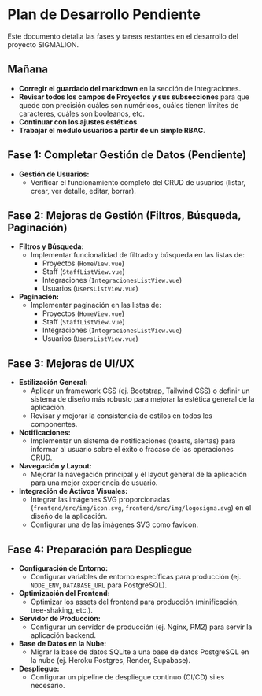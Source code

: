 # Plan de Desarrollo Pendiente

Este documento detalla las fases y tareas restantes en el desarrollo del proyecto SIGMALION.

## Mañana

- **Corregir el guardado del markdown** en la sección de Integraciones.
- **Revisar todos los campos de Proyectos y sus subsecciones** para que quede con precisión cuáles son numéricos, cuáles tienen límites de caracteres, cuáles son booleanos, etc.
- **Continuar con los ajustes estéticos**.
- **Trabajar el módulo usuarios a partir de un simple RBAC**.

## Fase 1: Completar Gestión de Datos (Pendiente)

-   **Gestión de Usuarios:**
    -   Verificar el funcionamiento completo del CRUD de usuarios (listar, crear, ver detalle, editar, borrar).

## Fase 2: Mejoras de Gestión (Filtros, Búsqueda, Paginación)

-   **Filtros y Búsqueda:**
    -   Implementar funcionalidad de filtrado y búsqueda en las listas de:
        -   Proyectos (`HomeView.vue`)
        -   Staff (`StaffListView.vue`)
        -   Integraciones (`IntegracionesListView.vue`)
        -   Usuarios (`UsersListView.vue`)
-   **Paginación:**
    -   Implementar paginación en las listas de:
        -   Proyectos (`HomeView.vue`)
        -   Staff (`StaffListView.vue`)
        -   Integraciones (`IntegracionesListView.vue`)
        -   Usuarios (`UsersListView.vue`)

## Fase 3: Mejoras de UI/UX

-   **Estilización General:**
    -   Aplicar un framework CSS (ej. Bootstrap, Tailwind CSS) o definir un sistema de diseño más robusto para mejorar la estética general de la aplicación.
    -   Revisar y mejorar la consistencia de estilos en todos los componentes.
-   **Notificaciones:**
    -   Implementar un sistema de notificaciones (toasts, alertas) para informar al usuario sobre el éxito o fracaso de las operaciones CRUD.
-   **Navegación y Layout:**
    -   Mejorar la navegación principal y el layout general de la aplicación para una mejor experiencia de usuario.
-   **Integración de Activos Visuales:**
    -   Integrar las imágenes SVG proporcionadas (`frontend/src/img/icon.svg`, `frontend/src/img/logosigma.svg`) en el diseño de la aplicación.
    -   Configurar una de las imágenes SVG como favicon.

## Fase 4: Preparación para Despliegue

-   **Configuración de Entorno:**
    -   Configurar variables de entorno específicas para producción (ej. `NODE_ENV`, `DATABASE_URL` para PostgreSQL).
-   **Optimización del Frontend:**
    -   Optimizar los assets del frontend para producción (minificación, tree-shaking, etc.).
-   **Servidor de Producción:**
    -   Configurar un servidor de producción (ej. Nginx, PM2) para servir la aplicación backend.
-   **Base de Datos en la Nube:**
    -   Migrar la base de datos SQLite a una base de datos PostgreSQL en la nube (ej. Heroku Postgres, Render, Supabase).
-   **Despliegue:**
    -   Configurar un pipeline de despliegue continuo (CI/CD) si es necesario.

